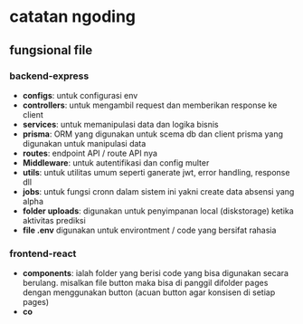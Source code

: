 # catatan ngoding

## fungsional file

### backend-express

- **configs**: untuk configurasi env
- **controllers**: untuk mengambil request dan memberikan response ke client
- **services**: untuk memanipulasi data dan logika bisnis
- **prisma**: ORM yang digunakan untuk scema db dan client prisma yang digunakan untuk manipulasi data
- **routes**: endpoint API / route API nya
- **Middleware**: untuk autentifikasi dan config multer
- **utils**: untuk utilitas umum seperti ganerate jwt, error handling, response dll
- **jobs**: untuk fungsi cronn dalam sistem ini yakni create data absensi yang alpha
- **folder uploads**: digunakan untuk penyimpanan local (diskstorage) ketika aktivitas prediksi
- **file .env** digunakan untuk environtment / code yang bersifat rahasia

### frontend-react

- **components**: ialah folder yang berisi code yang bisa digunakan secara berulang. misalkan file button maka bisa di panggil difolder pages dengan menggunakan button (acuan button agar konsisen di setiap pages)
- **co**